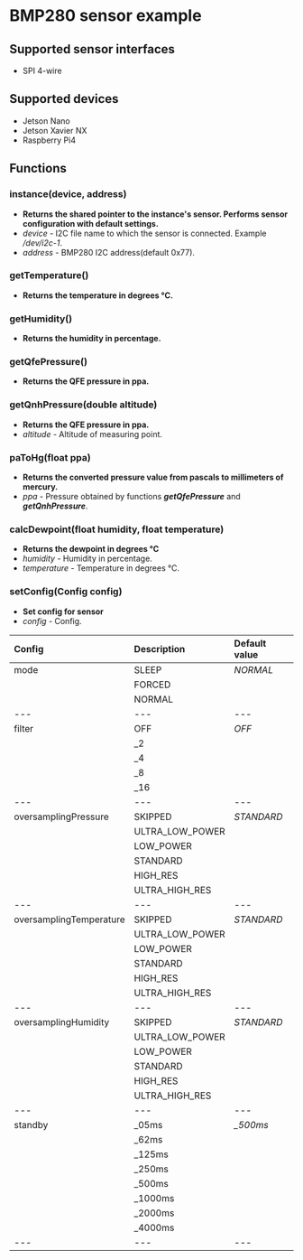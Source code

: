 # BMP280 sensor example

## Supported sensor interfaces
* SPI 4-wire

## Supported devices
* Jetson Nano
* Jetson Xavier NX
* Raspberry Pi4

## Functions
### instance(device, address)
* **Returns the shared pointer to the instance's sensor. Performs sensor configuration with default settings.**
* *device* - I2C file name to which the sensor is connected. Example */dev/i2c-1*.
* *address* - BMP280 I2C address(default 0x77).

### getTemperature()
* **Returns the temperature in degrees °C.**

### getHumidity()
* **Returns the humidity in percentage.**

### getQfePressure()
* **Returns the QFE pressure in ppa.**

### getQnhPressure(double altitude)
* **Returns the QFE pressure in ppa.**
* *altitude* - Altitude of measuring point.

### paToHg(float ppa)
* **Returns the converted pressure value from pascals to millimeters of mercury.**
* *ppa* - Pressure obtained by functions ***getQfePressure*** and ***getQnhPressure***.

### calcDewpoint(float humidity, float temperature)
* **Returns the dewpoint in degrees °C**
* *humidity* - Humidity in percentage.
* *temperature* - Temperature in degrees °C.

### setConfig(Config config)
* **Set config for sensor**
* *config* - Config.

| Config                           | Description                   | Default value      |
|:---------------------------------|:------------------------------|:-------------------|
| mode                             | SLEEP                         | *NORMAL*           |
|                                  | FORCED                        |                    |
|                                  | NORMAL                        |                    |
| ---                              | ---                           | ---                |
| filter                           | OFF                           | *OFF*              |
|                                  | _2                            |                    |
|                                  | _4                            |                    |
|                                  | _8                            |                    |
|                                  | _16                           |                    |
| ---                              | ---                           | ---                |
| oversamplingPressure             | SKIPPED                       | *STANDARD*         |
|                                  | ULTRA_LOW_POWER               |                    |
|                                  | LOW_POWER                     |                    |
|                                  | STANDARD                      |                    |
|                                  | HIGH_RES                      |                    |
|                                  | ULTRA_HIGH_RES                |                    |
| ---                              | ---                           | ---                |
| oversamplingTemperature          | SKIPPED                       | *STANDARD*         |
|                                  | ULTRA_LOW_POWER               |                    |
|                                  | LOW_POWER                     |                    |
|                                  | STANDARD                      |                    |
|                                  | HIGH_RES                      |                    |
|                                  | ULTRA_HIGH_RES                |                    |
| ---                              | ---                           | ---                |
| oversamplingHumidity             | SKIPPED                       | *STANDARD*         |
|                                  | ULTRA_LOW_POWER               |                    |
|                                  | LOW_POWER                     |                    |
|                                  | STANDARD                      |                    |
|                                  | HIGH_RES                      |                    |
|                                  | ULTRA_HIGH_RES                |                    |
| ---                              | ---                           | ---                |
| standby                          | _05ms                         | *_500ms*           |
|                                  | _62ms                         |                    |
|                                  | _125ms                        |                    |
|                                  | _250ms                        |                    |
|                                  | _500ms                        |                    |
|                                  | _1000ms                       |                    |
|                                  | _2000ms                       |                    |
|                                  | _4000ms                       |                    |
| ---                              | ---                           | ---                |